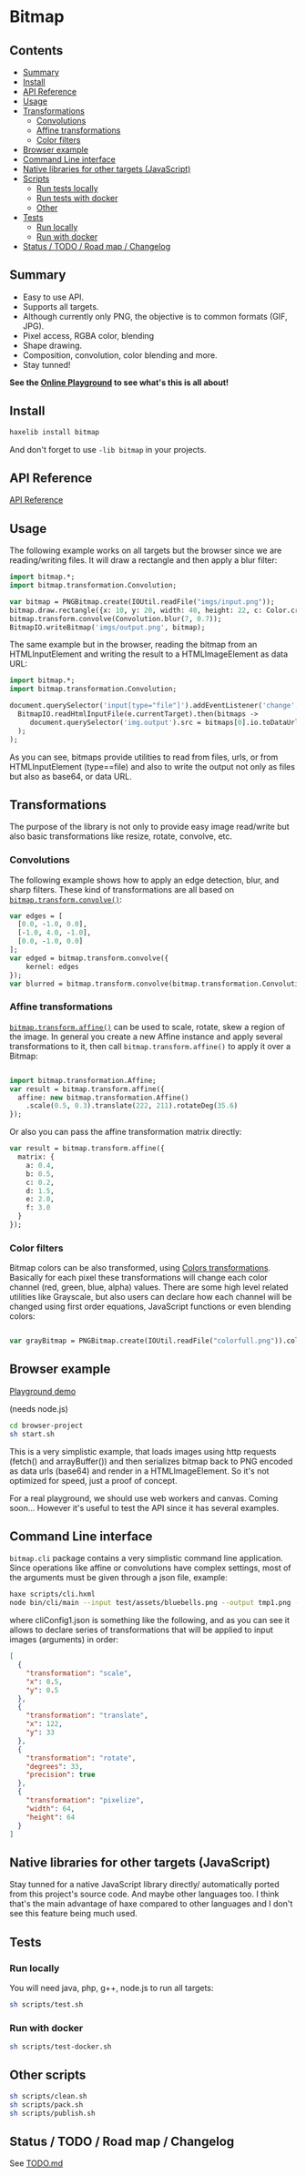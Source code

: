 # Bitmap

## Contents

<!-- toc -->

- [Summary](#summary)
- [Install](#install)
- [API Reference](#api-reference)
- [Usage](#usage)
- [Transformations](#transformations)
  * [Convolutions](#convolutions)
  * [Affine transformations](#affine-transformations)
  * [Color filters](#color-filters)
- [Browser example](#browser-example)
- [Command Line interface](#command-line-interface)
- [Native libraries for other targets (JavaScript)](#native-libraries-for-other-targets-javascript)
- [Scripts](#scripts)
  * [Run tests locally](#run-tests-locally)
  * [Run tests with docker](#run-tests-with-docker)
  * [Other](#other)
- [Tests](#tests)
  * [Run locally](#run-locally)
  * [Run with docker](#run-with-docker)
- [Status / TODO / Road map / Changelog](#status--todo--road-map--changelog)

<!-- tocstop -->

## Summary 

 * Easy to use API.
 * Supports all targets.
 * Although currently only PNG, the objective is to common formats (GIF, JPG).
 * Pixel access, RGBA color, blending
 * Shape drawing.
 * Composition, convolution, color blending and more.
 * Stay tunned!

**See the [Online Playground](https://cancerberosgx.github.io/bitmap/playground) to see what's this is all about!**

## Install

```sh
haxelib install bitmap
```

And don't forget to use `-lib bitmap` in your projects.

## API Reference

[API Reference](https://cancerberosgx.github.io/bitmap/index.html)

## Usage


The following example works on all targets but the browser since we are reading/writing files. It will draw a rectangle and then apply a blur filter:

```haxe
import bitmap.*;
import bitmap.transformation.Convolution;

var bitmap = PNGBitmap.create(IOUtil.readFile("imgs/input.png"));	
bitmap.draw.rectangle({x: 10, y: 20, width: 40, height: 22, c: Color.create(12, 144, 0, 131), fill: false});
bitmap.transform.convolve(Convolution.blur(7, 0.7));
BitmapIO.writeBitmap('imgs/output.png', bitmap);
```

The same example but in the browser, reading the bitmap from an HTMLInputElement and writing the result to a HTMLImageElement as data URL:

```haxe
import bitmap.*;
import bitmap.transformation.Convolution;

document.querySelector('input[type="file"]').addEventListener('change', e -> 
  BitmapIO.readHtmlInputFile(e.currentTarget).then(bitmaps -> 
     document.querySelector('img.output').src = bitmaps[0].io.toDataUrl();
  );
);
```

As you can see, bitmaps provide utilities to read from files, urls, or from HTMLInputElement (type==file) and also to write the output not only as files but also as base64, or data URL. 


## Transformations 

The purpose of the library is not only to provide easy image read/write but also basic transformations like resize, rotate, convolve, etc.


### Convolutions

The following example shows how to apply an edge detection, blur, and sharp filters. These kind of transformations are all based on [`bitmap.transform.convolve()`](https://cancerberosgx.github.io/bitmap/bitmap/transformation/Convolution.html):

```haxe
var edges = [
  [0.0, -1.0, 0.0],
  [-1.0, 4.0, -1.0],
  [0.0, -1.0, 0.0]
];
var edged = bitmap.transform.convolve({
    kernel: edges
});
var blurred = bitmap.transform.convolve(bitmap.transformation.Convolution.blur(7, 0.7));
```

### Affine transformations

[`bitmap.transform.affine()`](https://cancerberosgx.github.io/bitmap/bitmap/transformation/Affine.html) can be used to scale, rotate, skew a region of the image. In general you create a new Affine instance and apply several transformations to it, then call `bitmap.transform.affine()` to apply it over a Bitmap:

```haxe

import bitmap.transformation.Affine;
var result = bitmap.transform.affine({
  affine: new bitmap.transformation.Affine()
    .scale(0.5, 0.3).translate(222, 211).rotateDeg(35.6)
});
```

Or also you can pass the affine transformation matrix directly:

```haxe
var result = bitmap.transform.affine({
  matrix: {
    a: 0.4,
    b: 0.5,
    c: 0.2,
    d: 1.5,
    e: 2.0,
    f: 3.0
  }
});
```
### Color filters

Bitmap colors can be also transformed, using [Colors transformations](https://cancerberosgx.github.io/bitmap/bitmap/transformation/Colors.html). Basically for each pixel these transformations will change each color channel (red, green, blue, alpha) values. There are some high level related utilities like Grayscale, but also users can declare how each channel will be changed using first order equations, JavaScript functions or even blending colors:

```haxe

var grayBitmap = PNGBitmap.create(IOUtil.readFile("colorfull.png")).color.grayScale();
```
    

## Browser example

[Playground demo](https://cancerberosgx.github.io/bitmap/playground)

(needs node.js)

```sh
cd browser-project
sh start.sh
```

This is a very simplistic example, that loads images using http requests (fetch() and arrayBuffer()) and then serializes bitmap back to PNG encoded as data urls (base64) and render in a HTMLImageElement. So it's not optimized for speed, just a proof of concept.

For a real playground, we should use web workers and canvas. Coming soon... However it's useful to test the API since it has several examples. 


## Command Line interface

`bitmap.cli` package contains a very simplistic command line application. Since operations like affine or convolutions have complex settings, most of the arguments must be given through a json file, example:

```sh
haxe scripts/cli.hxml
node bin/cli/main --input test/assets/bluebells.png --output tmp1.png --config test/assets/cliConfig1.json
```

where cliConfig1.json is something like the following, and as you can see it allows to declare series of transformations that will be applied to input images (arguments) in order:

```json
[
  {
    "transformation": "scale",
    "x": 0.5,
    "y": 0.5
  },
  {
    "transformation": "translate",
    "x": 122,
    "y": 33
  },
  {
    "transformation": "rotate",
    "degrees": 33,
    "precision": true
  },
  {
    "transformation": "pixelize",
    "width": 64,
    "height": 64
  }
]
```

## Native libraries for other targets (JavaScript)

Stay tunned for a native JavaScript library directly/ automatically ported from this project's source code. And maybe other languages too. I think that's the main advantage of haxe compared to other languages and I don't see this feature being much used. 

## Tests

### Run locally

You will need java, php, g++, node.js to run all targets:

```sh
sh scripts/test.sh
```

### Run with docker

```sh
sh scripts/test-docker.sh
```

## Other scripts

```sh
sh scripts/clean.sh
sh scripts/pack.sh
sh scripts/publish.sh
```


## Status / TODO / Road map / Changelog

See [TODO.md](TODO.md)
